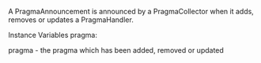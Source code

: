 A PragmaAnnouncement is announced by a PragmaCollector when it adds, removes or updates a PragmaHandler.Instance Variables	pragma:		<Pragma>pragma	- the pragma which has been added, removed or updated
